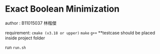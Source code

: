 # Exact Boolean Minimization
author : B11015037 林楷傑

requirement:
`cmake (v3.18 or upper)`
`make`
`g++`
**testcase should be placed inside project folder

run `run.sh`


